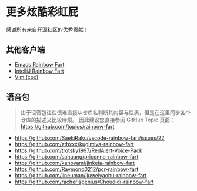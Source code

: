 # 更多炫酷彩虹屁

感谢所有来自开源社区的优秀贡献！

## 其他客户端

* [Emacs Rainbow Fart](https://github.com/stardiviner/emacs-rainbow-fart)
* [IntelliJ Rainbow Fart](https://github.com/izhangzhihao/intellij-rainbow-fart)
* [Vim (coc)](https://github.com/iamcco/coc-rainbow-fart)

## 语音包

> 由于语音包往往很难直接从仓库名判断其内容与性质，但是在这里同步各个仓库的描述又比较麻烦。
> 因此建议您直接参阅 GitHub Topic 页面：https://github.com/topics/rainbow-fart

* https://github.com/SaekiRaku/vscode-rainbow-fart/issues/22
* https://github.com/zthxxx/kugimiya-rainbow-fart
* https://github.com/trotsky1997/RedAlert-Voice-Pack
* https://github.com/sahuang/priconne-rainbow-fart
* https://github.com/kanoyami/jinkela-rainbow-fart
* https://github.com/Raymond0212/pcr-rainbow-fart
* https://github.com/lineuman/jiuweiyaohu-rainbow-fart
* https://github.com/racherisgenius/Choudidi-rainbow-fart